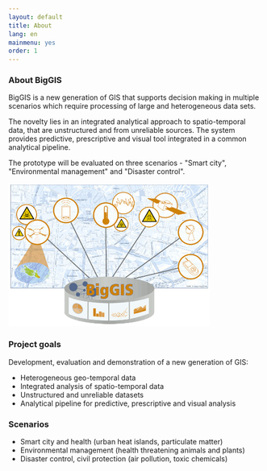 ```yaml
---
layout: default
title: About
lang: en
mainmenu: yes
order: 1
---
```



### About BigGIS

BigGIS is a new generation of GIS that supports decision making in multiple
scenarios which require processing of large and heterogeneous data sets.

The novelty lies in an integrated analytical approach to spatio-temporal data,
that are unstructured and from unreliable sources.
The system provides predictive, prescriptive and visual tool integrated in
a common analytical pipeline.

The prototype will be evaluated on three scenarios - "Smart city", "Environmental management" and "Disaster control".

![BigGis Logo](images/biggis-gfx.png)

### Project goals

Development, evaluation and demonstration of a new generation of GIS:

 - Heterogeneous geo-temporal data
 - Integrated analysis of spatio-temporal data
 - Unstructured and unreliable datasets
 - Analytical pipeline for predictive, prescriptive and visual analysis

### Scenarios

 - Smart city and health (urban heat islands, particulate matter)
 - Environmental management (health threatening animals and plants)
 - Disaster control, civil protection (air pollution, toxic chemicals)


